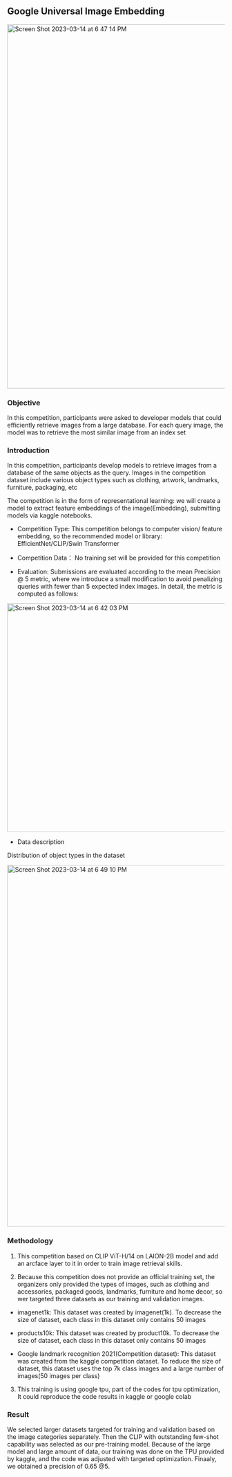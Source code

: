 ## Google Universal Image Embedding

<img width="842" alt="Screen Shot 2023-03-14 at 6 47 14 PM" src="https://user-images.githubusercontent.com/59128675/225158965-9d8908eb-b8dd-4638-a793-3afe2ad84ba9.png">


### Objective

In this competition, participants were asked to developer models that could efficiently retrieve images from a large database. For each query image, the model was to retrieve the most similar image from an index set

### Introduction

In this competition, participants develop models to retrieve images from a database of the same objects as the query. Images in the competition dataset include various object types such as clothing, artwork, landmarks, furniture, packaging, etc

The competition is in the form of representational learning: we will create a model to extract feature embeddings of the image(Embedding), submitting models via kaggle notebooks. 

* Competition Type: This competition belongs to computer vision/ feature embedding, so the recommended model or library: EfficientNet/CLIP/Swin Transformer

* Competition Data： No training set will be provided for this competition

* Evaluation: Submissions are evaluated according to the mean Precision @ 5 metric, where we introduce a small modification to avoid penalizing queries with fewer than 5 expected index images. In detail, the metric is computed as follows:

<img width="529" alt="Screen Shot 2023-03-14 at 6 42 03 PM" src="https://user-images.githubusercontent.com/59128675/225158226-00cb012f-64b2-4f08-b9a4-3f8bb3be5660.png">

* Data description

Distribution of object types in the dataset

<img width="836" alt="Screen Shot 2023-03-14 at 6 49 10 PM" src="https://user-images.githubusercontent.com/59128675/225159248-c99e6d21-a4c5-49fd-982b-87c86aa18016.png">

### Methodology

1. This competition based on CLIP ViT-H/14 on LAION-2B model and add an arcface layer to it in order to train image retrieval skills.

2. Because this competition does not provide an official training set, the organizers only provided the types of images, such as clothing and accessories, packaged goods, landmarks, furniture and home decor, so wer targeted three datasets as our training and validation images.

* imagenet1k: This dataset was created by imagenet(1k). To decrease the size of dataset, each class in this dataset only contains 50 images

* products10k: This dataset was created by product10k. To decrease the size of dataset, each class in this dataset only contains 50 images

* Google landmark recognition 2021(Competition dataset): This dataset was created from the kaggle competition dataset. To reduce the size of dataset, this dataset uses the top 7k class images and a large number of images(50 images per class)

3. This training is using google tpu, part of the codes for tpu optimization, It could reproduce the code results in kaggle or google colab

### Result

We selected larger datasets targeted for training and validation based on the image categories separately. Then the CLIP with outstanding few-shot capability was selected as our pre-training model. Because of the large model and large amount of data, our training was done on the TPU provided by kaggle, and the code was adjusted with targeted optimization. Finaaly, we obtained a precision of 0.65 @5.
